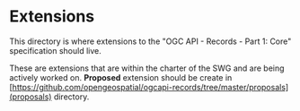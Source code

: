 # Extensions

This directory is where extensions to the "OGC API - Records - Part 1: Core"
specification should live.

These are extensions that are within the charter of the SWG and are being actively worked on. **Proposed** extension should be create in [https://github.com/opengeospatial/ogcapi-records/tree/master/proposals](proposals) directory.
